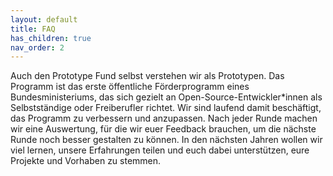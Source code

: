 ```yaml
---
layout: default
title: FAQ
has_children: true
nav_order: 2
---
```


Auch den Prototype Fund selbst verstehen wir als Prototypen. Das Programm ist das erste öffentliche Förderprogramm eines Bundesministeriums, das sich gezielt an Open-Source-Entwickler\*innen als Selbstständige oder Freiberufler richtet. Wir sind laufend damit beschäftigt, das Programm zu verbessern und anzupassen. Nach jeder Runde machen wir eine Auswertung, für die wir euer Feedback brauchen, um die nächste Runde noch besser gestalten zu können. In den nächsten Jahren wollen wir viel lernen, unsere Erfahrungen teilen und euch dabei unterstützen, eure Projekte und Vorhaben zu stemmen.
